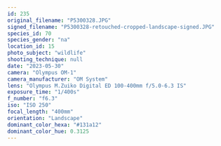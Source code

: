 ```yaml
---
id: 235
original_filename: "P5300328.JPG"
signed_filename: "P5300328-retouched-cropped-landscape-signed.JPG"
species_id: 70
species_gender: "na"
location_id: 15
photo_subject: "wildlife"
shooting_technique: null
date: "2023-05-30"
camera: "Olympus OM-1"
camera_manufacturer: "OM System"
lens: "Olympus M.Zuiko Digital ED 100-400mm f/5.0-6.3 IS"
exposure_time: "1/400s"
f_number: "f6.3"
iso: "ISO 250"
focal_length: "400mm"
orientation: "Landscape"
dominant_color_hexa: "#131a12"
dominant_color_hue: 0.3125
---
```

